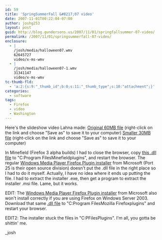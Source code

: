 ```yaml
---
id: 59
title: 'SpringSummerFall &#8217;07 video'
date: 2007-11-01T00:22:04-07:00
author: joshg253
layout: post
guid: http://blog.gundersons.us/2007/11/01/springfallsummer-07-video/
permalink: /2007/11/01/springsummerfall-07-video/
enclosure:
  - |
    /josh/media/halloween07.wmv
    62645727
    video/x-ms-wmv
  - |
    /josh/media/halloween07-1.wmv
    31341147
    video/x-ms-wmv
tc-thumb-fld:
  - 'a:2:{s:9:"_thumb_id";b:0;s:11:"_thumb_type";s:10:"attachment";}'
categories:
  - software
tags:
  - Firefox
  - video
  - Washington
---
```

Here's the slideshow video Lahna made:
<a href="https://gundersons.us/media/halloween07.wmv">Original 60MB file</a> (right-click on the link and choose "Save as" to save it to your computer)
<a href="https://gundersons.us/media/halloween07-1.wmv">Smaller 30MB file</a> (right-click on the link and choose "Save as" to save it to your computer)

In Minefield (Firefox 3 alpha builds) I had to close the browser, copy <a href="https://gundersons.us/media/np-mswmp.dll">this .dll file</a> to "C:Program FilesMinefieldplugins", and restart the browser. The regular <a href="https://port25.technet.com/pages/windows-media-player-firefox-plugin-download.aspx"> Windows Media Player Firefox Plugin installer</a> from Microsoft (Port 25 is their open source division) doesn't put the .dll file in the right place so I had to do it myself. Actually, I have no idea where it ends up putting the file. I had to extract the installer .exe, then get a program to extract the installer .msi file. Lame, but it works.

EDIT: The <a href="https://port25.technet.com/pages/windows-media-player-firefox-plugin-download.aspx"> Windows Media Player Firefox Plugin installer</a> from Microsoft also won't install correctly if you are using Firefox on Windows Server 2003. Download that same <a href="https://gundersons.us/media/np-mswmp.dll">.dll file</a> to "C:Program FilesMozilla Firefoxplugins" and restart your browser.

EDIT2: The installer stuck the files in "C:PFilesPlugins". I'm all, you gotta be shittin' me.

_josh